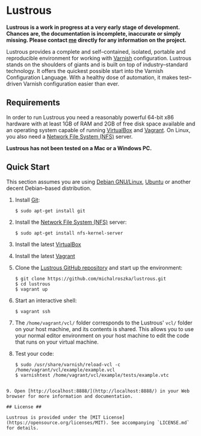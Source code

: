 # Lustrous #

**Lustrous is a work in progress at a very early stage of development. Chances are, the documentation is incomplete, inaccurate or simply missing. Please contact [me](https://github.com/michalroszka) directly for any information on the project.**

Lustrous provides a complete and self–contained, isolated, portable and reproducible environment for working with [Varnish](https://www.varnish-cache.org/) configuration. Lustrous stands on the shoulders of giants and is built on top of industry–standard technology. It offers the quickest possible start into the Varnish Configuration Language. With a healthy dose of automation, it makes test–driven Varnish configuration easier than ever.

## Requirements ##

In order to run Lustrous you need a reasonably powerful 64-bit x86 hardware with at least 1GB of RAM and 2GB of free disk space available and an operating system capable of running [VirtualBox](https://www.virtualbox.org/) and [Vagrant](https://www.vagrantup.com/). On Linux, you also need a [Network File System (NFS)](https://en.wikipedia.org/wiki/Network_File_System) server.

**Lustrous has not been tested on a Mac or a Windows PC.**

## Quick Start ##

This section assumes you are using [Debian GNU/Linux](https://www.debian.org/), [Ubuntu](http://www.ubuntu.com/) or another decent Debian–based distribution.

1. Install [Git](http://git-scm.com/):

    ```
    $ sudo apt-get install git
    ```
2. Install the [Network File System (NFS)](https://en.wikipedia.org/wiki/Network_File_System) server:

    ```
    $ sudo apt-get install nfs-kernel-server
    ```
3. Install the latest [VirtualBox](https://www.virtualbox.org/)
4. Install the latest [Vagrant](https://www.vagrantup.com/)
5. Clone the [Lustrous GitHub repository](https://github.com/michalroszka/lustrous) and start up the environment:

    ```
    $ git clone https://github.com/michalroszka/lustrous.git
    $ cd lustrous
    $ vagrant up
    ```
6. Start an interactive shell:

    ```
    $ vagrant ssh
    ```
7. The `/home/vagrant/vcl/` folder corresponds to the Lustrous' `vcl/` folder on your host machine, and its contents is shared. This allows you to use your normal editor environment on your host machine to edit the code that runs on your virtual machine.

8. Test your code:

    ```
    $ sudo /usr/share/varnish/reload-vcl -c /home/vagrant/vcl/example/example.vcl
    $ varnishtest /home/vagrant/vcl/example/tests/example.vtc
```

9. Open [http://localhost:8888/](http://localhost:8888/) in your Web browser for more information and documentation.

## License ##

Lustrous is provided under the [MIT License](https://opensource.org/licenses/MIT). See accompanying `LICENSE.md` for details.

